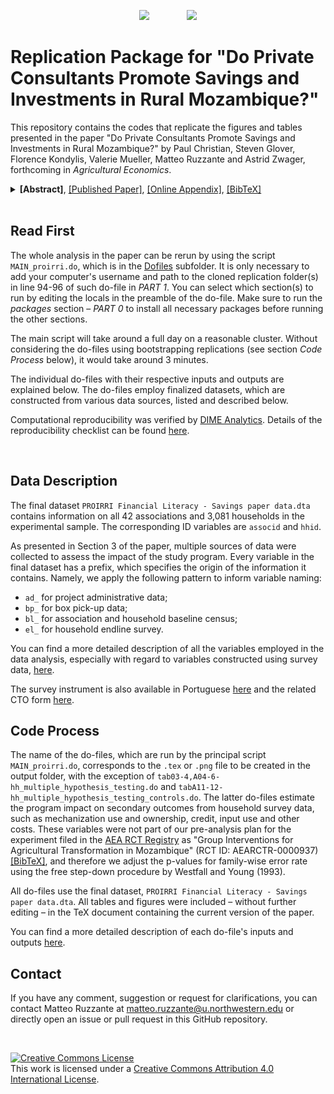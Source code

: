 
<p align="center">
	<img src="https://github.com/dime-worldbank/moz-proirri-savings/raw/master/img/WB_logo.png?raw=true")>
	&nbsp;&nbsp;&nbsp;&nbsp;&nbsp;&nbsp;&nbsp;&nbsp;&nbsp;&nbsp;&nbsp;&nbsp;&nbsp;
	<img src="https://github.com/dime-worldbank/moz-proirri-savings/raw/master/img/i2i.png?raw=true")
</p>

# Replication Package for "Do Private Consultants Promote Savings and Investments in Rural Mozambique?"

This repository contains the codes that replicate the figures and tables presented in the paper "Do Private Consultants Promote Savings and Investments in Rural Mozambique?" by Paul Christian, Steven Glover, Florence Kondylis, Valerie Mueller, Matteo Ruzzante and Astrid Zwager, forthcoming in *Agricultural Economics*.
</br>
<details title="show abstract">
<summary>
<b>[Abstract]</b>,
</a> <a rel="license" href="" title="go to paper">[Published Paper]</a>,
</a> <a rel="license" href="" title="go to appendix">[Online Appendix]</a>,
</a> <a rel="license" href="https://github.com/dime-worldbank/moz-proirri-savings/blob/master/Christian_etal_2021_AgEcon.bib" title="cite">[BibTeX]</a>
</summary>
Advice from management professionals can help small- and medium-sized firms reach complex financial goals in the Global South. We apply lessons learned in the firm literature to determine the degree in which farmer associations face constraints to management and planning capacity that can be alleviated by the provision of advice from external consultants. In particular, we conducted a randomized control trial in 42 water user associations (WUAs) in Mozambique to examine whether more intensive attention from financial consultants through repeated follow-up visits prompts households to save and invest in agricultural equipment. All WUAs received a financial literacy training and were eligible to receive a matching grant. Twenty-one WUAs were randomized into the treatment group that additionally were visited by private consultants quarterly, who tailored their advice to meet individuals’ own savings and investment objectives. We find the follow-up visits increase ‘hidden savings’ in the form of new capital investments on farmers’ own account. Thus, the visits may have changed savings’ habits by leading farmers to invest in technologies that were not directly subsidized. Our ability to detect an additional effect on the type of investments farmers targeted through the matching grant and, hence, the savings for the respective investments is limited given the power of our study design. Although the proportion of households saving increased, the intervention was likely less cost-effective than other modalities aimed to enhance the proclivity to save.
</details>
</br>

## Read First
The whole analysis in the paper can be rerun by using the script `MAIN_proirri.do`, which is in the [Dofiles](https://github.com/dime-worldbank/moz-proirri-savings/tree/master/DataWork/Dofiles) subfolder. It is only necessary to add your computer's username and path to the cloned replication folder(s) in line 94-96 of such do-file in *PART 1*.
You can select which section(s) to run by editing the locals in the preamble of the do-file. Make sure to run the *packages* section &ndash; *PART 0* to install all necessary packages before running the other sections.

The main script will take around a full day on a reasonable cluster. Without considering the do-files using bootstrapping replications (see section *Code Process* below), it would take around 3 minutes.

The individual do-files with their respective inputs and outputs are explained below.
The do-files employ finalized datasets, which are constructed from various data sources, listed and described below.

Computational reproducibility was verified by [DIME Analytics](https://worldbank.github.io/dimeanalytics/code-review/). Details of the reproducibility checklist can be found [here](https://github.com/dime-worldbank/moz-proirri-savings/tree/master/PROIRRI_Savings_Reproducibility_Checks.pdf).

&nbsp;

## Data Description
The final dataset `PROIRRI Financial Literacy - Savings paper data.dta` contains information on all 42 associations and 3,081 households in the experimental sample.
The corresponding ID variables are `associd` and `hhid`.

As presented in Section 3 of the paper, multiple sources of data were collected to assess the impact of the study program.
Every variable in the final dataset has a prefix, which specifies the origin of the information it contains.
Namely, we apply the following pattern to inform variable naming:
- `ad_` for project administrative data;
- `bp_` for box pick-up data;
- `bl_` for association and household baseline census;
- `el_` for household endline survey.

You can find a more detailed description of all the variables employed in the data analysis, especially with regard to variables constructed using survey data, [here](https://github.com/dime-worldbank/moz-proirri-savings/tree/master/DataWork/Documentation).

The survey instrument is also available in Portuguese [here](https://github.com/dime-worldbank/moz-proirri-savings/tree/master/DataWork/Documentation/QRE_HH_Endline_PT.xlsx) and the related CTO form [here](https://github.com/dime-worldbank/moz-proirri-savings/tree/master/DataWork/Documentation/CTO_HH_Endline.xlsx).



##  Code Process
The name of the do-files, which are run by the principal script `MAIN_proirri.do`, corresponds to the `.tex` or `.png` file to be created in the output folder, with the exception of `tab03-4,A04-6-hh_multiple_hypothesis_testing.do` and `tabA11-12-hh_multiple_hypothesis_testing_controls.do`.
The latter do-files estimate the program impact on secondary outcomes from household survey data, such as mechanization use and ownership, credit, input use and other costs. These variables were not part of our pre-analysis plan for the experiment filed in the [AEA RCT Registry](https://www.socialscienceregistry.org/trials/937) as "Group Interventions for Agricultural Transformation in Mozambique" (RCT ID: AEARCTR-0000937) [[BibTeX]]("https://github.com/dime-worldbank/moz-proirri-savings/blob/master/Christian_etal_2015_PAP.bib), and therefore we adjust the p-values for family-wise error rate using the free step-down procedure by Westfall and Young (1993).

All do-files use the final dataset, `PROIRRI Financial Literacy - Savings paper data.dta`.
All tables and figures were included &ndash; without further editing &ndash; in the TeX document containing the current version of the paper.

You can find a more detailed description of each do-file's inputs and outputs [here](https://github.com/dime-worldbank/moz-proirri-savings/tree/master/DataWork/Dofiles).

## Contact
If you have any comment, suggestion or request for clarifications, you can contact Matteo Ruzzante at <a href="mailto:matteo.ruzzante@u.northwestern.edu">matteo.ruzzante@u.northwestern.edu</a> or directly open an issue or pull request in this GitHub repository.</p>

&nbsp;

<a rel="license" href="http://creativecommons.org/licenses/by/4.0/"><img alt="Creative Commons License" style="border-width:0" src="https://i.creativecommons.org/l/by/4.0/88x31.png" /></a><br />This work is licensed under a <a rel="license" href="http://creativecommons.org/licenses/by/4.0/">Creative Commons Attribution 4.0 International License</a>.
